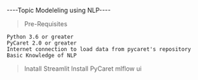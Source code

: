 ----Topic Modeleling using NLP----

>Pre-Requisites

    Python 3.6 or greater
    PyCaret 2.0 or greater
    Internet connection to load data from pycaret's repository
    Basic Knowledge of NLP

>Inatall Streamlit
>Install PyCaret
>mlflow ui